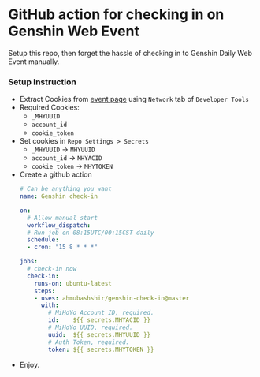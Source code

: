 # GitHub action for checking in on Genshin Web Event

Setup this repo, then forget the hassle of checking in to Genshin Daily Web Event manually.


### Setup Instruction
 * Extract Cookies from [event page](https://webstatic-sea.mihoyo.com/ys/event/signin-sea/index.html?act_id=e202102251931481 "Event Page") using `Network` tab of `Developer Tools`
  * Required Cookies:
     * `_MHYUUID`
     * `account_id`
     * `cookie_token`
 * Set cookies in `Repo Settings > Secrets`
   * `_MHYUUID`     -> `MHYUUID`
   * `account_id`   -> `MHYACID`
   * `cookie_token` -> `MHYTOKEN`
 * Create a github action
   ```yaml
   # Can be anything you want
   name: Genshin check-in

   on:
     # Allow manual start
     workflow_dispatch:
     # Run job on 08:15UTC/00:15CST daily
     schedule:
     - cron: "15 8 * * *"

   jobs:
     # check-in now
     check-in:
       runs-on: ubuntu-latest
       steps:
       - uses: ahmubashshir/genshin-check-in@master
         with:
           # MiHoYo Account ID, required.
           id:    ${{ secrets.MHYACID }}
           # MiHoYo UUID, required.
           uuid:  ${{ secrets.MHYUUID }}
           # Auth Token, required.
           token: ${{ secrets.MHYTOKEN }}
   ```
 * Enjoy.
